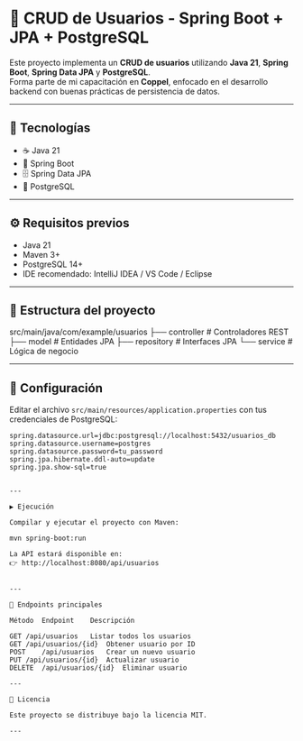 # 📌 CRUD de Usuarios - Spring Boot + JPA + PostgreSQL

Este proyecto implementa un **CRUD de usuarios** utilizando **Java 21**, **Spring Boot**, **Spring Data JPA** y **PostgreSQL**.  
Forma parte de mi capacitación en **Coppel**, enfocado en el desarrollo backend con buenas prácticas de persistencia de datos.

---

## 🚀 Tecnologías
- ☕ Java 21  
- 🌱 Spring Boot  
- 🗄️ Spring Data JPA  
- 🐘 PostgreSQL  

---

## ⚙️ Requisitos previos
- Java 21  
- Maven 3+  
- PostgreSQL 14+  
- IDE recomendado: IntelliJ IDEA / VS Code / Eclipse  

---

## 📂 Estructura del proyecto

src/main/java/com/example/usuarios ├── controller   # Controladores REST ├── model        # Entidades JPA ├── repository   # Interfaces JPA └── service      # Lógica de negocio

---

## 🔧 Configuración

Editar el archivo `src/main/resources/application.properties` con tus credenciales de PostgreSQL:

```properties
spring.datasource.url=jdbc:postgresql://localhost:5432/usuarios_db
spring.datasource.username=postgres
spring.datasource.password=tu_password
spring.jpa.hibernate.ddl-auto=update
spring.jpa.show-sql=true


---

▶️ Ejecución

Compilar y ejecutar el proyecto con Maven:

mvn spring-boot:run

La API estará disponible en:
👉 http://localhost:8080/api/usuarios


---

📌 Endpoints principales

Método	Endpoint	Descripción

GET	/api/usuarios	Listar todos los usuarios
GET	/api/usuarios/{id}	Obtener usuario por ID
POST	/api/usuarios	Crear un nuevo usuario
PUT	/api/usuarios/{id}	Actualizar usuario
DELETE	/api/usuarios/{id}	Eliminar usuario

---

📝 Licencia

Este proyecto se distribuye bajo la licencia MIT.

---